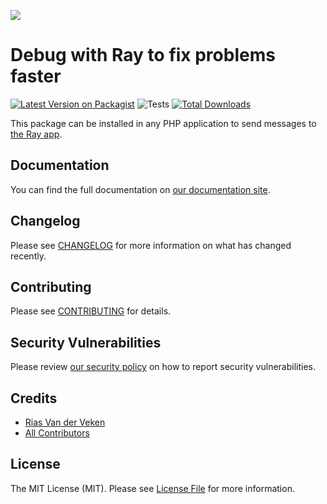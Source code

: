 
[<img src="https://github-ads.s3.eu-central-1.amazonaws.com/support-ukraine.svg?t=1" />](https://supportukrainenow.org)

# Debug with Ray to fix problems faster

[![Latest Version on Packagist](https://img.shields.io/packagist/v/spatie/craft-ray.svg?style=flat-square)](https://packagist.org/packages/spatie/craft-ray)
![Tests](https://github.com/spatie/craft-ray/workflows/Tests/badge.svg)
[![Total Downloads](https://img.shields.io/packagist/dt/spatie/craft-ray.svg?style=flat-square)](https://packagist.org/packages/spatie/craft-ray)

This package can be installed in any PHP application to send messages to [the Ray app](https://myray.app).

## Documentation

You can find the full documentation on [our documentation site](https://spatie.be/docs/ray).

## Changelog

Please see [CHANGELOG](CHANGELOG.md) for more information on what has changed recently.

## Contributing

Please see [CONTRIBUTING](https://github.com/spatie/.github/blob/main/CONTRIBUTING.md) for details.

## Security Vulnerabilities

Please review [our security policy](../../security/policy) on how to report security vulnerabilities.

## Credits

- [Rias Van der Veken](https://github.com/riasvdv)
- [All Contributors](../../contributors)

## License

The MIT License (MIT). Please see [License File](LICENSE.md) for more information.
